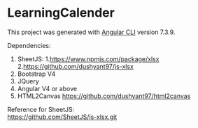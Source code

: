 # LearningCalender

This project was generated with [Angular CLI](https://github.com/angular/angular-cli) version 7.3.9.

Dependencies:<br>

1. SheetJS: 1.https://www.npmjs.com/package/xlsx  2.https://github.com/dushyant97/js-xlsx <br>
2. Bootstrap V4 <br>
3. JQuery <br>
4. Angular V4 or above <br>
5. HTML2Canvas  https://github.com/dushyant97/html2canvas<br>

Reference for SheetJS:<br>
https://github.com/SheetJS/js-xlsx.git

